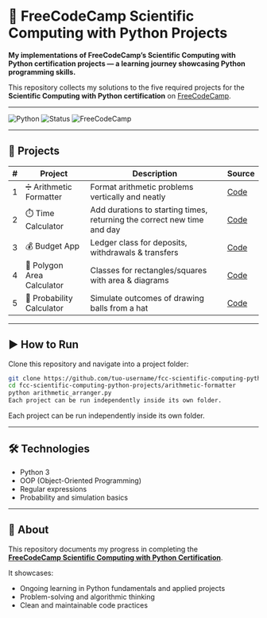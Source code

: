# 🐍 FreeCodeCamp Scientific Computing with Python Projects

**My implementations of FreeCodeCamp’s Scientific Computing with Python certification projects — a learning journey showcasing Python programming skills.**

This repository collects my solutions to the five required projects for the  
**Scientific Computing with Python certification** on [FreeCodeCamp](https://www.freecodecamp.org/).  

---

![Python](https://img.shields.io/badge/Python-3-blue?logo=python&logoColor=white)
![Status](https://img.shields.io/badge/Progress-In%20progress-orange)
![FreeCodeCamp](https://img.shields.io/badge/FreeCodeCamp-Scientific%20Computing%20with%20Python-lightgreen?logo=freecodecamp)

---

## 📂 Projects

| # | Project | Description | Source |
|---|----------|-------------|--------|
| 1 | ➗ Arithmetic Formatter | Format arithmetic problems vertically and neatly | [Code](./arithmetic-formatter/) |
| 2 | ⏱️ Time Calculator | Add durations to starting times, returning the correct new time and day | [Code](./time-calculator/) |
| 3 | 💰 Budget App | Ledger class for deposits, withdrawals & transfers | [Code](./budget-app/) |
| 4 | 🔺 Polygon Area Calculator | Classes for rectangles/squares with area & diagrams | [Code](./polygon-area-calculator/) |
| 5 | 🎲 Probability Calculator | Simulate outcomes of drawing balls from a hat | [Code](./probability-calculator/) |

---

## ▶️ How to Run

Clone this repository and navigate into a project folder:

```bash
git clone https://github.com/tuo-username/fcc-scientific-computing-python-projects.git
cd fcc-scientific-computing-python-projects/arithmetic-formatter
python arithmetic_arranger.py
Each project can be run independently inside its own folder.
```
Each project can be run independently inside its own folder.

---

## 🛠️ Technologies
- Python 3  
- OOP (Object-Oriented Programming)  
- Regular expressions  
- Probability and simulation basics  

---

## 📜 About
This repository documents my progress in completing the  
**[FreeCodeCamp Scientific Computing with Python Certification](https://www.freecodecamp.org/learn/scientific-computing-with-python/)**.  

It showcases:
- Ongoing learning in Python fundamentals and applied projects  
- Problem-solving and algorithmic thinking  
- Clean and maintainable code practices  
